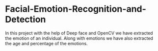 # Facial-Emotion-Recognition-and-Detection
In this project with the help of Deep face and OpenCV we have extracted the emotion of an individual. Along with emotions we have also extracted the age and percentage of the emotions.
